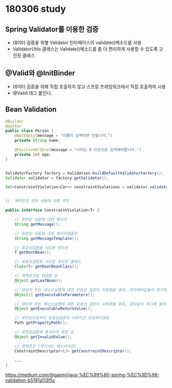 # 180306 study

## Spring Validator를 이용한 검증

- 데이터 검증을 위햏 Validator 인터페이스의 validate()메소드를 사용
- ValidatorUtils 클래스는 Validate()메소드를 좀 더 편리하게 사용할 수 있도록 고안된 클래스

## @Valid와 @InitBinder
- 데이터 검증을 위해 직접 호출하지 않고 스프링 프레임워크에서 직접 호출하여 사용 
- @Valid 태그 붙인다. 


## Bean Validation
```java
@Builder
@Getter
public class Person {
    @NotEmpty(message = "이름이 공백이면 안됩니다.")
    private String name;

    @PositiveOrZero(message = "나이는 0 이상으로 입력해야합니다.")
    private int age;
}


ValidatorFactory factory = Validation.buildDefaultValidatorFactory();
Validator validator = factory.getValidator();

Set<ConstraintViolation<Car>> constraintViolations = validator.validate(car);


//  제약조건 위반 내용에 대한 확인

public interface ConstraintViolation<T> {

    // 위반된 내용에 대한 메시지
    String getMessage();

    // 위반된 내용에 대한 메시지탬플릿
    String getMessageTemplate();

    // 유효성검증을 시도한 루트빈
    T getRootBean();

    // 유효성검증을 시도한 루트빈 클래스
    Class<T> getRootBeanClass();

    // 제약조건을 위반한 빈
    Object getLeafBean();

    // 생성자 또는 메소드실행에 대한 유효성 검증이 이뤄졌을 경우, 파라메터값들이 여기에 들어간다. (그 외에는 null)
    Object[] getExecutableParameters();

    // 생성자 또는 메소드실행에 대한 유효성 검증이 이뤄졌을 경우, 응답값이 여기에 들어간다. (그 외에는 null)
    Object getExecutableReturnValue();

    // 루트빈으로부터 유효성검증이 이루어진 프로퍼티경로
    Path getPropertyPath();

    // 유효성검증에 통과하지 못한 값
    Object getInvalidValue();

    // 제약조건 (여기서는 애노테이션)
    ConstraintDescriptor<\?> getConstraintDescriptor();

    ...
}
```


https://medium.com/@gaemi/java-%EC%99%80-spring-%EC%9D%98-validation-b5191a113f5c

